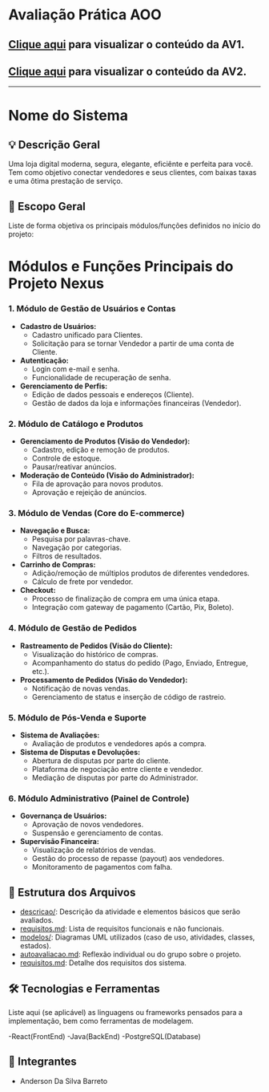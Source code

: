 # Avaliação Prática AOO

## [Clique aqui](./descricao/AV1.md)  para visualizar o conteúdo da AV1.

## [Clique aqui](./descricao/AV2.md)  para visualizar o conteúdo da AV2.

---

[RepoAV]: https://github.com/adsifs/2025.1_AOO_AV.git

# Nome do Sistema


## 💡 Descrição Geral

Uma loja digital moderna, segura, elegante, eficiênte e perfeita para você. Tem como objetivo conectar vendedores e seus clientes, com baixas taxas e uma ôtima prestação de serviço.

## 📌 Escopo Geral

Liste de forma objetiva os principais módulos/funções definidos no início do projeto:

# Módulos e Funções Principais do Projeto Nexus

### 1. Módulo de Gestão de Usuários e Contas

- **Cadastro de Usuários:**
  - Cadastro unificado para Clientes.
  - Solicitação para se tornar Vendedor a partir de uma conta de Cliente.
- **Autenticação:**
  - Login com e-mail e senha.
  - Funcionalidade de recuperação de senha.
- **Gerenciamento de Perfis:**
  - Edição de dados pessoais e endereços (Cliente).
  - Gestão de dados da loja e informações financeiras (Vendedor).

### 2. Módulo de Catálogo e Produtos

- **Gerenciamento de Produtos (Visão do Vendedor):**
  - Cadastro, edição e remoção de produtos.
  - Controle de estoque.
  - Pausar/reativar anúncios.
- **Moderação de Conteúdo (Visão do Administrador):**
  - Fila de aprovação para novos produtos.
  - Aprovação e rejeição de anúncios.

### 3. Módulo de Vendas (Core do E-commerce)

- **Navegação e Busca:**
  - Pesquisa por palavras-chave.
  - Navegação por categorias.
  - Filtros de resultados.
- **Carrinho de Compras:**
  - Adição/remoção de múltiplos produtos de diferentes vendedores.
  - Cálculo de frete por vendedor.
- **Checkout:**
  - Processo de finalização de compra em uma única etapa.
  - Integração com gateway de pagamento (Cartão, Pix, Boleto).

### 4. Módulo de Gestão de Pedidos

- **Rastreamento de Pedidos (Visão do Cliente):**
  - Visualização do histórico de compras.
  - Acompanhamento do status do pedido (Pago, Enviado, Entregue, etc.).
- **Processamento de Pedidos (Visão do Vendedor):**
  - Notificação de novas vendas.
  - Gerenciamento de status e inserção de código de rastreio.

### 5. Módulo de Pós-Venda e Suporte

- **Sistema de Avaliações:**
  - Avaliação de produtos e vendedores após a compra.
- **Sistema de Disputas e Devoluções:**
  - Abertura de disputas por parte do cliente.
  - Plataforma de negociação entre cliente e vendedor.
  - Mediação de disputas por parte do Administrador.

### 6. Módulo Administrativo (Painel de Controle)

- **Governança de Usuários:**
  - Aprovação de novos vendedores.
  - Suspensão e gerenciamento de contas.
- **Supervisão Financeira:**
  - Visualização de relatórios de vendas.
  - Gestão do processo de repasse (payout) aos vendedores.
  - Monitoramento de pagamentos com falha.

## 📁 Estrutura dos Arquivos

- [descricao/](./descricao/readme.md): Descrição da atividade e elementos básicos que serão avaliados.
- [requisitos.md](requisitos.md): Lista de requisitos funcionais e não funcionais.
- [modelos/](./modelos/readme.md): Diagramas UML utilizados (caso de uso, atividades, classes, estados).
- [autoavaliacao.md](./descricao/autoavaliacao.md): Reflexão individual ou do grupo sobre o projeto.
- [requisitos.md](./requisitos.md): Detalhe dos requisitos dos sistema.

## 🛠️ Tecnologias e Ferramentas

Liste aqui (se aplicável) as linguagens ou frameworks pensados para a implementação, bem como ferramentas de modelagem.

-React(FrontEnd)
-Java(BackEnd)
-PostgreSQL(Database)

## 👥 Integrantes

- Anderson Da Silva Barreto
